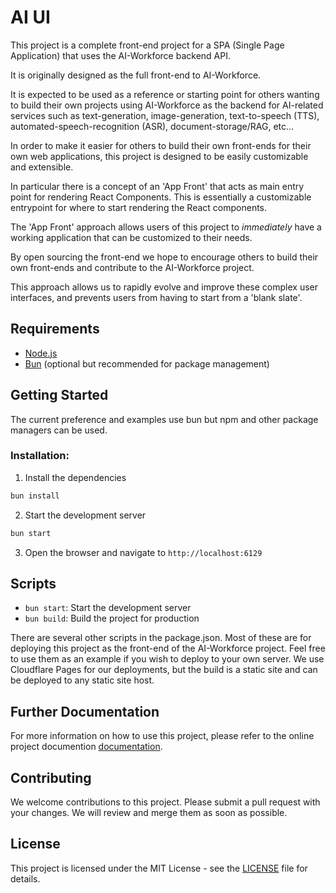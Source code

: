 # AI UI

This project is a complete front-end project for a SPA (Single Page Application) that uses the AI-Workforce backend API.

It is originally designed as the full front-end to AI-Workforce.  

It is expected to be used as a reference or starting point for others wanting to build their own projects using AI-Workforce as the backend for AI-related services such as text-generation, image-generation, text-to-speech (TTS), automated-speech-recognition (ASR), document-storage/RAG, etc...

In order to make it easier for others to build their own front-ends for their own web applications, this project is designed to be easily customizable and extensible.

In particular there is a concept of an 'App Front' that acts as main entry point for rendering React Components. This is essentially a customizable entrypoint for where to start rendering the React components.

The 'App Front' approach allows users of this project to _immediately_ have a working application that can be customized to their needs.

By open sourcing the front-end we hope to encourage others to build their own front-ends and contribute to the AI-Workforce project.

This approach allows us to rapidly evolve and improve these complex user interfaces, and prevents users from having to start from a 'blank slate'.


## Requirements

- [Node.js](https://nodejs.org) 
- [Bun](https://bun.sh) (optional but recommended for package management)


## Getting Started
The current preference and examples use bun but npm and other package managers can be used.

### Installation:

1. Install the dependencies
```bash
bun install
```

2. Start the development server
```bash
bun start
```

3. Open the browser and navigate to `http://localhost:6129`


## Scripts
- `bun start`: Start the development server
- `bun build`: Build the project for production

There are several other scripts in the package.json. Most of these are for deploying this project as the front-end of the AI-Workforce project. Feel free to use them as an example if you wish to deploy to your own server. We use Cloudflare Pages for our deployments, but the build is a static site and can be deployed to any static site host.


## Further Documentation
For more information on how to use this project, please refer to the online project documention [documentation](docs/README.md).


## Contributing

We welcome contributions to this project. Please submit a pull request with your changes. We will review and merge them as soon as possible.

## License
This project is licensed under the MIT License - see the [LICENSE](LICENSE) file for details.